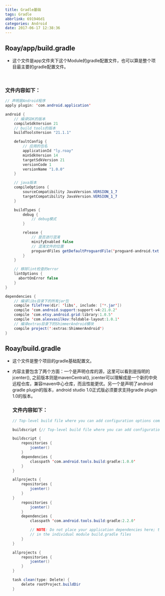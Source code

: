 ```yaml
---
title: Gradle基础
tags: Gradle
abbrlink: 691946d1
categories: Android
date: 2017-06-17 12:38:36
---
```


## Roay/app/build.gradle

* 这个文件是app文件夹下这个Module的gradle配置文件，也可以算是整个项目最主要的gradle配置文件。

  ​

### 文件内容如下：

```java
// 声明是Android程序
apply plugin: 'com.android.application'

android {
    // 编译SDK的版本
    compileSdkVersion 21
    // build tools的版本
    buildToolsVersion "21.1.1"

    defaultConfig {
    	// 应用的包名
        applicationId "ly.roay"
        minSdkVersion 14
        targetSdkVersion 21
        versionCode 1
        versionName "1.0.0"
    }

    // java版本
    compileOptions {
        sourceCompatibility JavaVersion.VERSION_1_7
        targetCompatibility JavaVersion.VERSION_1_7
    }

    buildTypes {
        debug {
            // debug模式
        }

        release {
            // 是否进行混淆
            minifyEnabled false
            // 混淆文件的位置
            proguardFiles getDefaultProguardFile('proguard-android.txt'), 'proguard-rules.txt'
        }
    }

    // 移除lint检查的error
    lintOptions {
      abortOnError false
    }
}

dependencies {
    // 编译libs目录下的所有jar包
    compile fileTree(dir: 'libs', include: ['*.jar'])
    compile 'com.android.support:support-v4:21.0.2'
    compile 'com.etsy.android.grid:library:1.0.5'
    compile 'com.alexvasilkov:foldable-layout:1.0.1'
    // 编译extras目录下的ShimmerAndroid模块
    compile project(':extras:ShimmerAndroid')
}
```

## Roay/build.gradle

* 这个文件是整个项目的gradle基础配置文。

* 内容主要包含了两个方面：一个是声明仓库的源，这里可以看到是指明的jcenter(), 之前版本则是mavenCentral(), jcenter可以理解成是一个新的中央远程仓库，兼容maven中心仓库，而且性能更优。另一个是声明了android gradle plugin的版本，android studio 1.0正式版必须要求支持gradle plugin 1.0的版本。

  ### 文件内容如下：

  ```java
  // Top-level build file where you can add configuration options common to all sub-projects/modules.

  buildscript {// Top-level build file where you can add configuration options common to all sub-projects/modules.

  buildscript {
      repositories {
          jcenter()
      }
      dependencies {
          classpath 'com.android.tools.build:gradle:1.0.0'
      }
  }

  allprojects {
      repositories {
          jcenter()
      }
  }
      repositories {
          jcenter()
      }
      dependencies {
          classpath 'com.android.tools.build:gradle:2.2.0'

          // NOTE: Do not place your application dependencies here; they belong
          // in the individual module build.gradle files
      }
  }

  allprojects {
      repositories {
          jcenter()
      }
  }

  task clean(type: Delete) {
      delete rootProject.buildDir
  }
  ```

  ​

  ​